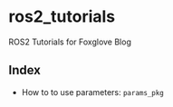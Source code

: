 # ros2_tutorials
ROS2 Tutorials for Foxglove Blog

## Index
* How to to use parameters: `params_pkg`
